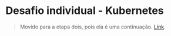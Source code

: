 # Desafio individual - Kubernetes

> Movido para a etapa dois, pois ela é uma continuação. [Link](../../disciplina-02-kubernetes-parte-2/desafio-invididual/README.md).